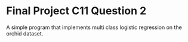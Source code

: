 # Final Project C11 Question 2
 A simple program that implements multi class logistic regression on the orchid dataset. 

